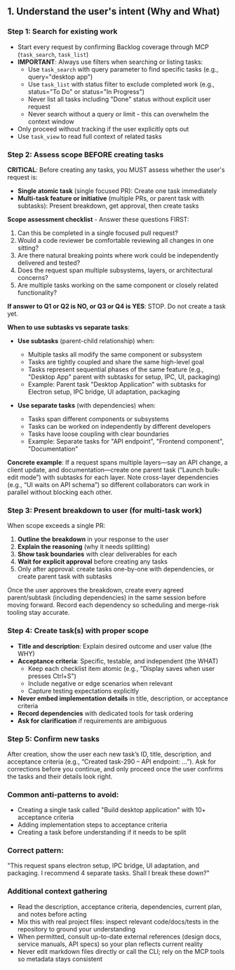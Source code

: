 ## 1. Understand the user's intent (Why and What)

### Step 1: Search for existing work
- Start every request by confirming Backlog coverage through MCP (`task_search`, `task_list`)
- **IMPORTANT**: Always use filters when searching or listing tasks:
  - Use `task_search` with query parameter to find specific tasks (e.g., query="desktop app")
  - Use `task_list` with status filter to exclude completed work (e.g., status="To Do" or status="In Progress")
  - Never list all tasks including "Done" status without explicit user request
  - Never search without a query or limit - this can overwhelm the context window
- Only proceed without tracking if the user explicitly opts out
- Use `task_view` to read full context of related tasks

### Step 2: Assess scope BEFORE creating tasks
**CRITICAL**: Before creating any tasks, you MUST assess whether the user's request is:
- **Single atomic task** (single focused PR): Create one task immediately
- **Multi-task feature or initiative** (multiple PRs, or parent task with subtasks): Present breakdown, get approval, then create tasks

**Scope assessment checklist** - Answer these questions FIRST:
1. Can this be completed in a single focused pull request?
2. Would a code reviewer be comfortable reviewing all changes in one sitting?
3. Are there natural breaking points where work could be independently delivered and tested?
4. Does the request span multiple subsystems, layers, or architectural concerns?
5. Are multiple tasks working on the same component or closely related functionality?

**If answer to Q1 or Q2 is NO, or Q3 or Q4 is YES**: STOP. Do not create a task yet.

**When to use subtasks vs separate tasks**:
- **Use subtasks** (parent-child relationship) when:
  - Multiple tasks all modify the same component or subsystem
  - Tasks are tightly coupled and share the same high-level goal
  - Tasks represent sequential phases of the same feature (e.g., "Desktop App" parent with subtasks for setup, IPC, UI, packaging)
  - Example: Parent task "Desktop Application" with subtasks for Electron setup, IPC bridge, UI adaptation, packaging

- **Use separate tasks** (with dependencies) when:
  - Tasks span different components or subsystems
  - Tasks can be worked on independently by different developers
  - Tasks have loose coupling with clear boundaries
  - Example: Separate tasks for "API endpoint", "Frontend component", "Documentation"

**Concrete example**: If a request spans multiple layers—say an API change, a client update, and documentation—create one parent task (“Launch bulk-edit mode”) with subtasks for each layer. Note cross-layer dependencies (e.g., “UI waits on API schema”) so different collaborators can work in parallel without blocking each other.

### Step 3: Present breakdown to user (for multi-task work)
When scope exceeds a single PR:
1. **Outline the breakdown** in your response to the user
2. **Explain the reasoning** (why it needs splitting)
3. **Show task boundaries** with clear deliverables for each
4. **Wait for explicit approval** before creating any tasks
5. Only after approval: create tasks one-by-one with dependencies, or create parent task with subtasks

Once the user approves the breakdown, create every agreed parent/subtask (including dependencies) in the same session before moving forward. Record each dependency so scheduling and merge-risk tooling stay accurate.

### Step 4: Create task(s) with proper scope
- **Title and description**: Explain desired outcome and user value (the WHY)
- **Acceptance criteria**: Specific, testable, and independent (the WHAT)
  - Keep each checklist item atomic (e.g., "Display saves when user presses Ctrl+S")
  - Include negative or edge scenarios when relevant
  - Capture testing expectations explicitly
- **Never embed implementation details** in title, description, or acceptance criteria
- **Record dependencies** with dedicated tools for task ordering
- **Ask for clarification** if requirements are ambiguous

### Step 5: Confirm new tasks
After creation, show the user each new task’s ID, title, description, and acceptance criteria (e.g., “Created task-290 – API endpoint: …”). Ask for corrections before you continue, and only proceed once the user confirms the tasks and their details look right.

### Common anti-patterns to avoid:
- Creating a single task called "Build desktop application" with 10+ acceptance criteria
- Adding implementation steps to acceptance criteria
- Creating a task before understanding if it needs to be split

### Correct pattern:
"This request spans electron setup, IPC bridge, UI adaptation, and packaging. I recommend 4 separate tasks. Shall I break these down?"

### Additional context gathering
- Read the description, acceptance criteria, dependencies, current plan, and notes before acting
- Mix this with real project files: inspect relevant code/docs/tests in the repository to ground your understanding
- When permitted, consult up-to-date external references (design docs, service manuals, API specs) so your plan reflects current reality
- Never edit markdown files directly or call the CLI; rely on the MCP tools so metadata stays consistent
